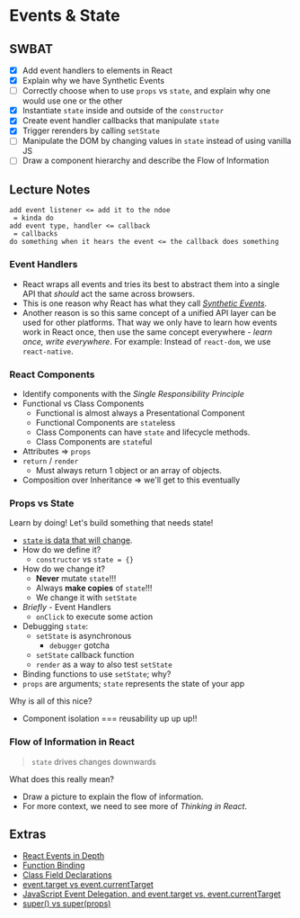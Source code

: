 Events & State
==============

## SWBAT

- [x] Add event handlers to elements in React
- [x] Explain why we have Synthetic Events
- [ ] Correctly choose when to use `props` vs `state`, and explain why one would use one or the other
- [x] Instantiate `state` inside and outside of the `constructor`
- [x] Create event handler callbacks that manipulate `state`
- [x] Trigger rerenders by calling `setState`
- [ ] Manipulate the DOM by changing values in `state` instead of using vanilla JS
- [ ] Draw a component hierarchy and describe the Flow of Information

## Lecture Notes

```
add event listener <= add it to the ndoe
 = kinda do
add event type, handler <= callback
 = callbacks
do something when it hears the event <= the callback does something
```

### Event Handlers

- React wraps all events and tries its best to abstract them into a single API that _should_ act the same across browsers.
- This is one reason why React has what they call [_Synthetic Events_](https://reactjs.org/docs/handling-events.html).
- Another reason is so this same concept of a unified API layer can be used for other platforms. That way we only have to learn how events work in React once, then use the same concept everywhere - _learn once, write everywhere_. For example: Instead of `react-dom`, we use `react-native`.

### React Components

- Identify components with the _Single Responsibility Principle_
- Functional vs Class Components
  - Functional is almost always a Presentational Component
  - Functional Components are `state`less
  - Class Components can have `state` and lifecycle methods.
  - Class Components are `state`ful
- Attributes => `props`
- `return` / `render`
  - Must always return 1 object or an array of objects.
- Composition over Inheritance => we'll get to this eventually

### Props vs State

Learn by doing! Let's build something that needs state!

- [`state` is data that will change](https://facebook.github.io/react-native/docs/state.html).
- How do we define it?
  - `constructor` vs `state = {}`
- How do we change it?
  - **Never** mutate `state`!!!
  - Always **make copies** of `state`!!!
  - We change it with `setState`
- *Briefly* - Event Handlers
  - `onClick` to execute some action
- Debugging `state`:
  - `setState` is asynchronous
    - `debugger` gotcha
  - `setState` callback function
  - `render` as a way to also test `setState`
- Binding functions to use `setState`; why?
- `props` are arguments; `state` represents the state of your app

Why is all of this nice?
- Component isolation === reusability up up up!!

### Flow of Information in React

> `state` drives changes downwards

What does this really mean?
- Draw a picture to explain the flow of information.
- For more context, we need to see more of _Thinking in React_.

## Extras

- [React Events in Depth](https://www.youtube.com/watch?v=dRo_egw7tBc)
- [Function Binding](https://developer.mozilla.org/en-US/docs/Web/JavaScript/Reference/Global_objects/Function/bind)
- [Class Field Declarations](https://github.com/tc39/proposal-class-fields)
- [event.target vs event.currentTarget](https://github.com/facebook/react/issues/5733)
- [JavaScript Event Delegation, and event.target vs. event.currentTarget](https://medium.com/@florenceliang/javascript-event-delegation-and-event-target-vs-event-currenttarget-c9680c3a46d1)
- [super() vs super(props)](https://overreacted.io/why-do-we-write-super-props/)
